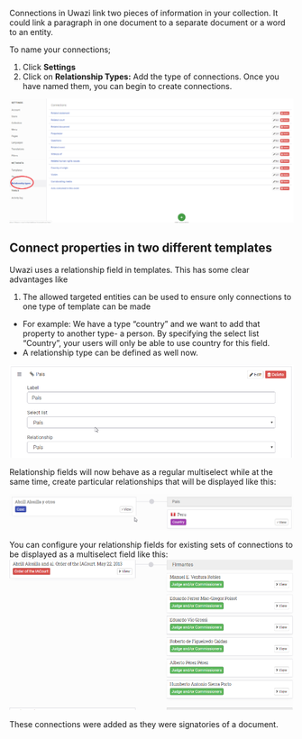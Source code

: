 Connections in Uwazi link two pieces of information in your collection. It could link a paragraph in one document to a separate document or a word to an entity. 

To name your connections; 
1. Click **Settings**
2. Click on **Relationship Types:**
Add the type of connections. Once you have named them, you can begin to create connections.

![](https://github.com/quincywiele/HURIDOCS-User-Manuals/blob/master/relationshiptype1.png)

## Connect properties in two different templates

Uwazi uses a relationship field in templates. This has some clear advantages like
1. The allowed targeted entities can be used to ensure only connections to one type of template can be made
* For example: We have a type “country” and we want to add that property to another type- a person. By specifying the select list “Country”, your users will only be able to use country for this field. 
* A relationship type can be defined as well now. 

![](https://github.com/quincywiele/HURIDOCS-User-Manuals/blob/master/pais.png)

Relationship fields will now behave as a regular multiselect while at the same time, create particular relationships that will be displayed like this:

![](https://github.com/quincywiele/HURIDOCS-User-Manuals/blob/master/abrill.png)


You can configure your relationship fields for existing sets of connections to be displayed as a multiselect field like this:
![](https://github.com/quincywiele/HURIDOCS-User-Manuals/blob/master/signatories.png)

These connections were added as they were signatories of a document.
 

